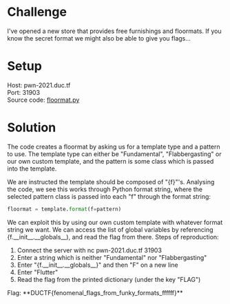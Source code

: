# Challenge
I've opened a new store that provides free furnishings and floormats. If you know the secret format we might also be able to give you flags...  
  
# Setup
Host: pwn-2021.duc.tf  
Port: 31903  
Source code: [floormat.py](floormat.py)  
  
# Solution
The code creates a floormat by asking us for a template type and a pattern to use. The template type can either be "Fundamental", "Flabbergasting" or our own custom template, and the pattern is some class which is passed into the template.  
  
We are instructed the template should be composed of "{f}"'s. Analysing the code, we see this works through Python format string, where the selected pattern class is passed into each "f" through the format string:
```python
floormat = template.format(f=pattern)
```
We can exploit this by using our own custom template with whatever format string we want. We can access the list of global variables by referencing {f.\_\_init\_\_.\_\_globals\_\_), and read the flag from there. Steps of reproduction:
<ol>
  <li> Connect the server with nc pwn-2021.duc.tf 31903 </li>
  <li> Enter a string which is neither "Fundamental" nor "Flabbergasting" </li>
  <li> Enter "{f.__init__.__globals__}" and then "F" on a new line </li>
  <li> Enter "Flutter" </li>
  <li> Read the flag from the printed dictionary (under the key "FLAG") </li>
</ol>
Flag: **DUCTF{fenomenal_flags_from_funky_formats_ffffff}**
